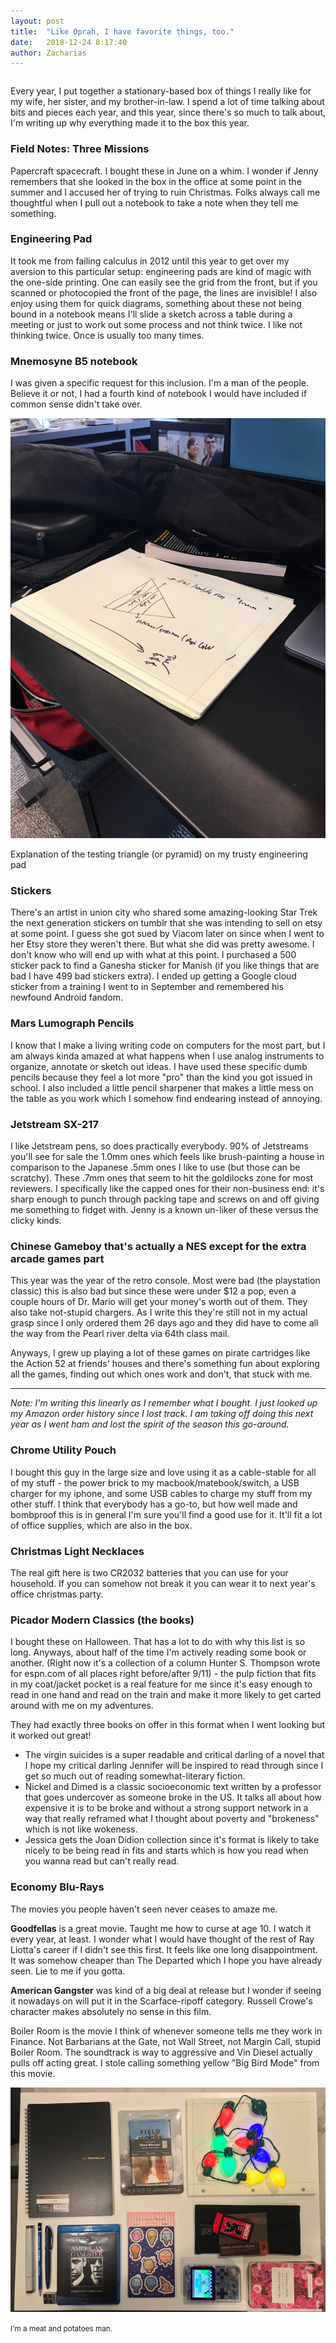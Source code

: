 ```yaml
---
layout: post
title:  "Like Oprah, I have favorite things, too."
date:   2018-12-24 8:17:40
author: Zacharias
---
```


<style>
	h3 { margin-bottom: 1em; }
</style>

<div class="container">

<div class="row">
	<div class="col-md-12">
	<p class="lead" style="padding-top:1em;">Every year, I put together a stationary-based box of things I really like for my wife, her sister, and my brother-in-law. I spend a lot of time talking about bits and pieces each year, and this year, since there's so much to talk about, I'm writing up why everything made it to the box this year.</p>
	</div>
</div>


<div class="row">

<div class="col-md-8">

<h3>Field Notes: Three Missions</h3>

<p>Papercraft spacecraft. I bought these in June on a whim. I wonder if Jenny remembers that she looked in the box in the office at some point in the summer and I accused her of trying to ruin Christmas. Folks always call me thoughtful when I pull out a notebook to take a note when they tell me something.</p>


<h3>Engineering Pad</h3>
<p>It took me from failing calculus in 2012 until this year to get over my aversion to this particular setup: engineering pads are kind of magic with the one-side printing. One can easily see the grid from the front, but if you scanned or photocopied the front of the page, the lines are invisible! I also enjoy using them for quick diagrams, something about these not being bound in a notebook means I'll slide a sketch across a table during a meeting or just to work out some process and not think twice. I like not thinking twice. Once is usually too many times.</p>

<h3>Mnemosyne B5 notebook</h3>

<p>I was given a specific request for this inclusion. I'm a man of the people. Believe it or not, I had a fourth kind of notebook I would have included if common sense didn't take over.</p>

<div class="col-md-4">
	<img src="/assets/xmas1.jpg" class="img img-responsive">
    <p>Explanation of the testing triangle (or pyramid) on my trusty engineering pad</p>
</div>
</div>

<h3>Stickers</h3>

<p>There's an artist in union city who shared some amazing-looking Star Trek the next generation stickers on tumblr that she was intending to sell on etsy at some point. I guess she got sued by Viacom later on since when I went to her Etsy store they weren't there. But what she did was pretty awesome. I don't know who will end up with what at this point. I purchased a 500 sticker pack to find a Ganesha sticker for Manish (if you like things that are bad I have 499 bad stickers extra). I ended up getting a Google cloud sticker from a training I went to in September and remembered his newfound Android fandom.</p>
</div>


<h3>Mars Lumograph Pencils</h3>

<p>I know that I make a living writing code on computers for the most part, but I am always kinda amazed at what happens when I use analog instruments to organize, annotate or sketch out ideas. I have used these specific dumb pencils because they feel a lot more "pro" than the kind you got issued in school. I also included a little pencil sharpener that makes a little mess on the table as you work which I somehow find endearing instead of annoying.</p>

<h3>Jetstream SX-217</h3>

<p>I like Jetstream pens, so does practically everybody. 90% of Jetstreams you'll see for sale the 1.0mm ones which feels like brush-painting a house in comparison to the Japanese .5mm ones I like to use (but those can be scratchy). These .7mm ones that seem to hit the goldilocks zone for most reviewers. I specifically like the capped ones for their non-business end: it's sharp enough to punch through packing tape and screws on and off giving me something to fidget with. Jenny is a known un-liker of these versus the clicky kinds.</p>

<h3>Chinese Gameboy that's actually a NES except for the extra arcade games part</h3>

<p>This year was the year of the retro console. Most were bad (the playstation classic) this is also bad but since these were under $12 a pop, even a couple hours of Dr. Mario will get your money's worth out of them. They also take not-stupid chargers. As I write this they're still not in my actual grasp since I only ordered them 26 days ago and they did have to come all the way from the Pearl river delta via 64th class mail.</p>
 

<p>Anyways, I grew up playing a lot of these games on pirate cartridges like the Action 52 at friends' houses and there's something fun about exploring all the games, finding out which ones work and don't, that stuck with me.</p>

<hr />

<p><em>Note: I'm writing this linearly as I remember what I bought. I just looked up my Amazon order history since I lost track. I am taking off doing this next year as I went ham and lost the spirit of the season this go-around.</em></p>

<h3>Chrome Utility Pouch</h3>

<p>I bought this guy in the large size and love using it as a cable-stable for all of my stuff - the power brick to my macbook/matebook/switch, a USB charger for my iphone, and some USB cables to charge my stuff from my other stuff. I think that everybody has a go-to, but how well made and bombproof this is in general I'm sure you'll find a good use for it. It'll fit a lot of office supplies, which are also in the box.</p>

<h3>Christmas Light Necklaces</h3>

<p>The real gift here is two CR2032 batteries that you can use for your household. If you can somehow not break it you can wear it to next year's office christmas party.</p>

<h3>Picador Modern Classics (the books)</h3>

<p>I bought these on Halloween. That has a lot to do with why this list is so long. Anyways, about half of the time I'm actively reading some book or another. (Right now it's a collection of a column Hunter S. Thompson wrote for espn.com of all places right before/after 9/11) - the pulp fiction that fits in my coat/jacket pocket is a real feature for me since it's easy enough to read in one hand and read on the train and make it more likely to get carted around with me on my adventures.</p>

<p>They had exactly three books on offer in this format when I went looking but it worked out great!</p>

<ul>
    <li>The virgin suicides is a super readable and critical darling of a novel that I hope my critical darling Jennifer will be inspired to read through since I get so much out of reading somewhat-literary fiction.</li>
    <li>Nickel and Dimed is a classic socioeconomic text written by a professor that goes undercover as someone broke in the US. It talks all about how expensive it is to be broke and without a strong support network in a way that really reframed what I thought about poverty and "brokeness" which is not like wokeness.</li>
    <li>Jessica gets the Joan Didion collection since it's format is likely to take nicely to be being read in fits and starts which is how you read when you wanna read but can't really read.</li>
</ul>

<h3>Economy Blu-Rays</h3>

<p>The movies you people haven't seen never ceases to amaze me.</p>

<p><strong>Goodfellas</strong> is a great movie. Taught me how to curse at age 10. I watch it every year, at least. I wonder what I would have thought of the rest of Ray Liotta's career if I didn't see this first. It feels like one long disappointment. It was somehow cheaper than The Departed which I hope you have already seen. Lie to me if you gotta.</p>

<p><strong>American Gangster</strong> was kind of a big deal at release but I wonder if seeing it nowadays on will put it in the Scarface-ripoff category. Russell Crowe's character makes absolutely no sense in this film.</p>

<p>Boiler Room is the movie I think of whenever someone tells me they work in Finance. Not Barbarians at the Gate, not Wall Street, not Margin Call, stupid Boiler Room. The soundtrack is way to aggressive and Vin Diesel actually pulls off acting great. I stole calling something yellow "Big Bird Mode" from this movie.</p>

<div class="row">
    <div class="col-md-12">
	    <img src="/assets/xmas2.jpg" class="img img-responsive">
    </div>
</div>

<p><small>I'm a meat and potatoes man.</small></p>